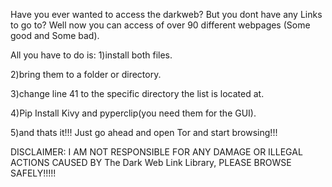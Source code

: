 Have you ever wanted to access the darkweb? But you dont have any Links to go to? 
Well now you can access of over 90 different webpages (Some good and Some bad).

All you have to do is:
1)install both files.

2)bring them to a folder or directory.

3)change line 41 to the specific directory the list is located at.

4)Pip Install Kivy and pyperclip(you need them for the GUI).

5)and thats it!!! Just go ahead and open Tor and start browsing!!!


  DISCLAIMER: I AM NOT RESPONSIBLE FOR ANY DAMAGE OR ILLEGAL ACTIONS CAUSED BY The Dark Web Link Library, PLEASE BROWSE SAFELY!!!!!
